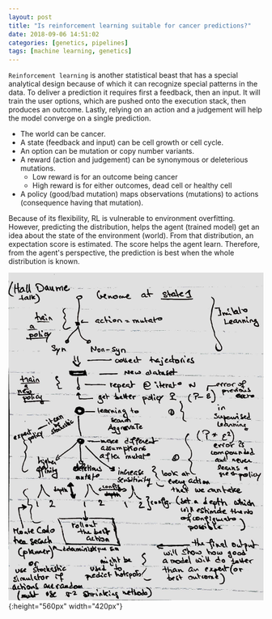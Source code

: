 ```yaml
---
layout: post
title: "Is reinforcement learning suitable for cancer predictions?"
date: 2018-09-06 14:51:02
categories: [genetics, pipelines]
tags: [machine learning, genetics]
---
```


`Reinforcement learning` is another statistical beast that has a special analytical design because of which it can recognize special patterns in the data.
To deliver a prediction it requires first a feedback, then an input. 
It will train the user options, which are pushed onto the execution stack, then produces an outcome.
Lastly, relying on an action and a judgement will help the model converge on a single prediction.

* The world can be cancer.
* A state (feedback and input) can be cell growth or cell cycle.
* An option can be mutation or copy number variants.
* A reward (action and judgement) can be synonymous or deleterious mutations.
  - Low reward is for an outcome being cancer
  - High reward is for either outcomes, dead cell or healthy cell
* A policy (good/bad mutation) maps observations (mutations) to actions (consequence having that mutation).


Because of its flexibility, RL is vulnerable to environment overfitting.
However, predicting the distribution, helps the agent (trained model) get an idea about the state of the environment (world).
From that distribution, an expectation score is estimated.
The score helps the agent learn.
Therefore, from the agent's perspective, the prediction is best when the whole distribution is known.

![Notes on reinforcement learning](/assets/2018/reinforcement-learning-cancer.jpg){:height="560px" width="420px"}



[arxiv]:https://arxiv.org/search/?query=deep+learning&searchtype=all&source=header
